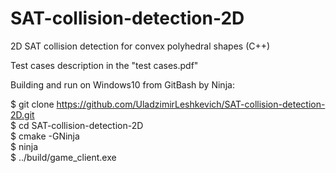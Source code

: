 # SAT-collision-detection-2D
2D SAT collision detection for convex polyhedral shapes (C++)

Test cases description in the "test cases.pdf"

Building and run on Windows10 from GitBash by Ninja:  
  
  $ git clone https://github.com/UladzimirLeshkevich/SAT-collision-detection-2D.git  
  $ cd SAT-collision-detection-2D  
  $ cmake -GNinja  
  $ ninja  
  $ ../build/game_client.exe  


  
 
  
